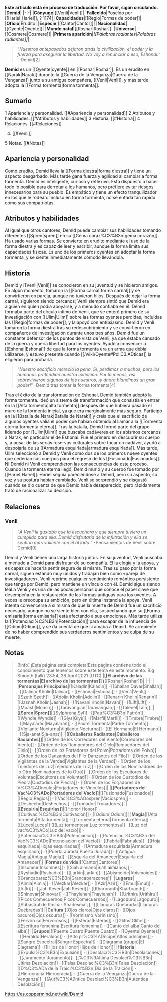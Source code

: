 **Este artículo está en proceso de traducción. Por favor, sigan circulando.**
|**Demid**|
|-|-|
|**Cónyuge**|[[Venli\|Venli]]|
|**Fallecido**|Poseído por [[Hariel\|Hariel]], ? 1174|
|**Capacidades**|[[Regio\|Formas de poder]]|
|**Oficio**|Erudito|
|**Especie**|[[Cantor\|Cantor]]|
|**Nacionalidad**|[[Oyente\|Oyente]]|
|**Mundo natal**|[[Roshar\|Roshar]]|
|**Universo**|[[Cosmere\|Cosmere]]|
|**Primera aparición**|*[[Palabras radiantes\|Palabras radiantes]]*|

>“*Nuestros antepasados dejaron atrás la civilización, el poder y la fuerza para asegurar la libertad. No voy a renunciar a eso, Eshonai.*”
\- Demid[2]


**Demid** es un [[Oyente\|oyente]] en [[Roshar\|Roshar]]. Es un erudito en [[Narak\|Narak]] durante la [[Guerra de la Venganza\|Guerra de la Venganza]] junto a su antigua compañera, [[Venli\|Venli]], y más tarde adopta la [[Forma tormenta\|forma tormenta]].

## Sumario

1 Apariencia y personalidad. [[#Apariencia y personalidad]] 
2 Atributos y habilidades. [[#Atributos y habilidades]] 
3 Historia. [[#Historia]] 
4 Relaciones. [[#Relaciones]] 

4. [[#Venli]] 


5 Notas. [[#Notas]] 


## Apariencia y personalidad
Como erudito, Demid lleva la [[Forma diestra\|forma diestra]] y tiene un aspecto desgarbado. Más tarde gana fuerza y agilidad al cambiar a forma tormenta.
Demid es inteligente, curioso y reflexivo. Está dispuesto a hacer todo lo posible para derrotar a los humanos, pero prefiere evitar riesgos innecesarios para su pueblo. Es empático y tiene un efecto tranquilizador en los que le rodean. Incluso en forma tormenta, no se enfada tan rápido como sus compatriotas.

## Atributos y habilidades
Al igual que otros cantores, Demid puede cambiar sus habilidades tomando diferentes [[Spren\|spren]] en su [[Gema coraz%C3%B3n\|gema corazón]]. Ha usado varias formas. Se convierte en erudito mediante el uso de la forma diestra y es capaz de leer y escribir, aunque la forma limita sus capacidades físicas. Es uno de los primeros oyentes en adoptar la forma tormenta, y se siente inmediatamente cómodo llevándola.

## Historia
Demid y [[Venli\|Venli]] se conocieron en su juventud y se hicieron amigos. En algún momento, tomaron la [[Forma carnal\|forma carnal]] y se convirtieron en pareja, aunque no tuvieron hijos. Después de dejar la forma carnal, siguieron siendo cercanos; Venli siempre sintió que Demid era alguien en quien podía apoyarse, y a menudo confiaba en él.
Demid formaba parte del círculo íntimo de Venli, que se enteró primero de su investigación con [[Ulim\|Ulim]] sobre las formas oyentes perdidas, incluidas las [[Regio\|formas de poder]], y la apoyó con entusiasmo. Demid y Venli tomaron la forma diestra tras su redescubrimiento y se convirtieron en compañeros de investigación durante unos tres años. Demid fue un constante defensor de los puntos de vista de Venli, ya que estaba cansado de la guerra y quería libertad para los oyentes. Ayudó a convencer a [[Eshonai\|Eshonai]] de que la forma tormenta era un arma que debía utilizarse, y estuvo presente cuando [[/wiki/Oyente#Pol.C3.ADticas]] la eligieron para probarla.

>“*Nuestro sacrificio mereció la pena. Sí, perdimos a muchos, pero los humanos pretendían nuestra extinción. Por lo menos, así sobrevivieron algunos de los nuestros, ¡y ahora blandimos un gran poder!*”
\-Demid tras tomar la forma tormenta[4]


Tras el éxito de la transformación de Eshonai, Demid también adoptó la forma tormenta. Ideó un sistema de transformación que consistía en entrar en la [[Alta tormenta\|alta tormenta]] después de que hubiera pasado el muro de la tormenta inicial, ya que era marginalmente más seguro. Participó en la [[Batalla de Narak\|Batalla de Narak]] y creía que el sacrificio de algunos oyentes valía el poder que habían obtenido al llamar a la [[Tormenta eterna\|tormenta eterna]].
Tras la batalla, Demid formó parte del grupo liderado por [[Ulim\|Ulim]] que buscaba cadáveres en los abismos cercanos a Narak, en particular el de Eshonai. Fue el primero en descubrir su cuerpo y, a pesar de las serias reservas culturales sobre tocar un cadáver, ayudó a despojarla de su [[Armadura esquirlada\|armadura esquirlada]].
Más tarde, Ulim seleccionó a Demid y Venli como dos de los primeros nueve oyentes que cederían sus cuerpos para el regreso de los [[Fusionado\|Fusionados]]. Ni Demid ni Venli comprendieron las consecuencias de este proceso. Cuando la tormenta eterna llegó, Demid murió y su cuerpo fue tomado por [[Hariel\|Hariel]]. Hariel seguía pareciéndose a Demid, pero su aspecto, su voz y su postura habían cambiado. Venli se sorprendió y se disgustó cuando se dio cuenta de que Demid había desaparecido, pero rápidamente trató de racionalizar su decisión.

## Relaciones
### Venli
>“*A Venli le gustaba que la escuchara y que siempre tuviera un cumplido para ella. Demid disfrutaría de la infiltración y ella se sentiría más valiente con él al lado.*”
\-Pensamientos de Venli sobre Demid[9]

Demid y Venli tienen una larga historia juntos. En su juventud, Venli buscaba a menudo a Demid para disfrutar de su compañía. Él la elogia y la apoya, y es capaz de hacerla sentir segura de sí misma. Tras su paso por la forma carnal, siguen estando muy unidos y trabajan bien como «pareja de investigadores». Venli reprime cualquier sentimiento romántico persistente que tenga por Demid, pero mantiene un vínculo con él. Demid sigue siendo leal a Venli y es una de las pocas personas que conoce el papel clave que desempeña en la restauración de las formas antiguas para los oyentes. A veces le preocupa su ambición, pero en última instancia la apoya.
Venli intenta convencerse a sí misma de que la muerte de Demid fue un sacrificio necesario, aunque no se siente bien con ella, sospechando que su [[Forma emisaria\|forma emisaria]] está afectando a sus emociones. Más tarde utiliza la [[Potenciaci%C3%B3n\|Potenciación]] para escapar de la influencia de [[Odium\|Odium]], y se da cuenta de que sí amaba a Demid. Se arrepiente de no haber comprendido sus verdaderos sentimientos y se culpa de su muerte.

## Notas

> [!info] ¡Esta página está completa!Esta página contiene todo el conocimiento que tenemos sobre este tema en este momento.
Big Smooth (talk) 23:54, 28 April 2021 (UTC)
|**[[El archivo de las tormentas\|El archivo de las tormentas]] (**[[Roshar\|Roshar]]**)**|
|-|-|
|**Personajes Principales**|[[Kaladin\|Kaladin]] · [[Shallan Davar\|Shallan]] · [[Dalinar Kholin\|Dalinar]] · [[Eshonai\|Eshonai]] · [[Venli\|Venli]] · [[Szeth\|Szeth]] · [[Adolin Kholin\|Adolin]] · [[Renarin Kholin\|Renarin]] · [[Jasnah Kholin\|Jasnah]] · [[Navani Kholin\|Navani]] · [[Lift\|Lift]] · [[Moash\|Moash]] · [[Taravangian\|Taravangian]] · [[Talenel\|Taln]]|
|**[[Spren\|Spren]]**|[[Sylphrena\|Syl]] · [[Patr%C3%B3n\|Patrón]] · [[Wyndle\|Wyndle]] · [[Glys\|Glys]] · [[Marfil\|Marfil]] · [[Timbre\|Timbre]] · [[Mayalaran\|Mayalaran]] · [[Padre Tormenta\|Padre Tormenta]] · [[Vigilante Nocturna\|Vigilante Nocturna]] · [[El Hermano\|El Hermano]] · [[Sja-anat\|Sja-anat]]|
|**[[Caballeros Radiantes\|Caballeros Radiantes]]**|[[Orden de los Corredores del Viento\|Corredores del Viento]] · [[Orden de los Rompedores del Cielo\|Rompedores del Cielo]] · [[Orden de los Portadores del Polvo\|Portadores del Polvo]] · [[Orden de los Danzantes del Filo\|Danzantes del Filo]] · [[Orden de los Vigilantes de la Verdad\|Vigilantes de la Verdad]] · [[Orden de los Tejedores de Luz\|Tejedores de Luz]] · [[Orden de los Nominadores de lo Otro\|Nominadores de lo Otro]] · [[Orden de los Escultores de Voluntad\|Escultores de Voluntad]] · [[Orden de los Custodios de Piedra\|Custodios de Piedra]] · [[Orden de los Forjadores de V%C3%ADnculos\|Forjadores de Vínculos]]|
|**[[Portadores del Vac%C3%ADo\|Portadores del Vacío]]**|[[Fusionado\|Fusionados]] · [[Regio\|Regios]] · [[Vac%C3%ADospren\|Vacíospren]] · [[Deshecho\|Deshechos]] · [[Tronador\|Tronadores]]|
|**[[Esquirla\|Esquirlas]]**|[[Honor\|Honor]] · [[Cultivaci%C3%B3n\|Cultivación]] · [[Odium\|Odium]]|
|**Magia**|[[Alta tormenta\|Alta tormenta]] · [[Tormenta eterna\|Tormenta eterna]] · [[Luces\|Luces]] ([[Luz tormentosa\|Luz tormentosa]] · [[Luz del vac%C3%ADo\|Luz del vacío]]) · [[Potenciaci%C3%B3n\|Potenciación]] · [[Potenciaci%C3%B3n del Vac%C3%ADo\|Potenciación del Vacío]] · [[Fabrial\|Fabriales]] · [[Hoja esquirlada\|Hojas esquirladas]] · [[Armadura esquirlada\|Armadura esquirlada]] · [[Puerta Jurada\|Puerta Jurada]] · [[Antigua Magia\|Antigua Magia]] · [[Esquirla del Amanecer\|Esquirla del Amanecer]]|
|**Formas de vida**|[[Cantor\|Cantores]] · [[Insomne\|Insomnes]] · [[Siah aimiano\|Siah aimianos]] · [[Ryshadio\|Ryshadio]] · [[Larkin\|Larkin]] · [[Abismoide\|Abismoides]] · [[Grancaparaz%C3%B3n\|Grancaparazones]]|
|**Lugares**|[[Aimia\|Aimia]] · [[Alezkar\|Alezkar]] · [[Azir\|Azir]] · [[Emul\|Emul]] · [[Iri\|Iri]] · [[Jah Keved\|Jah Keved]] · [[Kharbranth\|Kharbranth]] · [[Shinovar\|Shinovar]] · [[Thaylenah\|Thaylenah]] · [[Urithiru\|Urithiru]] · [[Picos Comecuernos\|Picos Comecuernos]] · [[Lagopuro\|Lagopuro]] · [[Subastral de Roshar\|Shadesmar]] · [[Llanuras Quebradas\|Llanuras Quebradas]]|
|**Cultura**|[[Ojos claros\|Ojos claros]] · [[Ojos oscuros\|Ojos oscuros]] · [[Vorinismo\|Vorinismo]] · [[Fervoroso\|Fervorosos]] · [[Esferas\|Esferas]] · [[Glifos\|Glifos]] · [[Escritura femenina\|Escritura femenina]] · [[Canto del alba\|Canto del alba]]|
|**Grupos**|[[Puente Cuatro\|Puente Cuatro]] · [[Oyente\|Oyentes]] · [[Heraldo\|Heraldos]] · [[Alto pr%C3%ADncipe\|Altos príncipes]] · [[Sangre Espectral\|Sangre Espectral]] · [[Diagrama (grupo)\|El Diagrama]] · [[Hijos de Honor\|Hijos de Honor]]|
|**Historia**|[[Expulsi%C3%B3n\|Expulsión]] · [[Desolaci%C3%B3n\|Desolaciones]] · [[Juramento\|Juramento]] · [[%C3%9Altima Desolaci%C3%B3n\|Última Desolación]] · [[Falsa Desolaci%C3%B3n\|Falsa Desolación]] · [[D%C3%ADa de la Traici%C3%B3n\|Día de la Traición]] · [[Hierocracia\|Hierocracia]] · [[Guerra de la Venganza\|Guerra de la Venganza]] · [[Aut%C3%A9ntica Desolaci%C3%B3n\|Auténtica Desolación]]|



https://es.coppermind.net/wiki/Demid